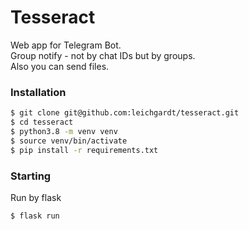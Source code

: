 # Tesseract
Web app for Telegram Bot.   
Group notify - not by chat IDs but by groups.   
Also you can send files.

### Installation
```sh
$ git clone git@github.com:leichgardt/tesseract.git
$ cd tesseract
$ python3.8 -m venv venv
$ source venv/bin/activate
$ pip install -r requirements.txt
```

### Starting
Run by flask
```sh
$ flask run
```